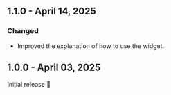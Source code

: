 ## 1.1.0 - April 14, 2025

### Changed
- Improved the explanation of how to use the widget.

## 1.0.0 - April 03, 2025

Initial release 🚀


